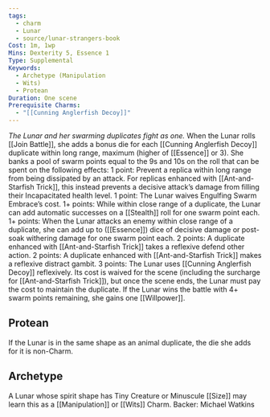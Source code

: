 ```yaml
---
tags:
  - charm
  - Lunar
  - source/lunar-strangers-book
Cost: 1m, 1wp
Mins: Dexterity 5, Essence 1
Type: Supplemental
Keywords:
  - Archetype (Manipulation
  - Wits)
  - Protean
Duration: One scene
Prerequisite Charms:
  - "[[Cunning Anglerfish Decoy]]"
---
```

*The Lunar and her swarming duplicates fight as one.*
When the Lunar rolls [[Join Battle]], she adds a bonus die for each [[Cunning Anglerfish Decoy]] duplicate within long range, maximum (higher of [[Essence]] or 3). She banks a pool of swarm points equal to the 9s and 10s on the roll that can be spent on the following effects: 1 point: Prevent a replica within long range from being dissipated by an attack. For replicas enhanced with [[Ant-and-Starfish Trick]], this instead prevents a decisive attack’s damage from filling their Incapacitated health level.
1 point: The Lunar waives Engulfing Swarm Embrace’s cost.
1+ points: While within close range of a duplicate, the Lunar can add automatic successes on a [[Stealth]] roll for one swarm point each.
1+ points: When the Lunar attacks an enemy within close range of a duplicate, she can add up to ([[Essence]]) dice of decisive damage or post-soak withering damage for one swarm point each.
2 points: A duplicate enhanced with [[Ant-and-Starfish Trick]] takes a reflexive defend other action.
2 points: A duplicate enhanced with [[Ant-and-Starfish Trick]] makes a reflexive distract gambit.
3 points: The Lunar uses [[Cunning Anglerfish Decoy]] reflexively. Its cost is waived for the scene (including the surcharge for [[Ant-and-Starfish Trick]]), but once the scene ends, the Lunar must pay the cost to maintain the duplicate.
If the Lunar wins the battle with 4+ swarm points remaining, she gains one [[Willpower]].

## Protean 
If the Lunar is in the same shape as an animal duplicate, the die she adds for it is non-Charm.

## Archetype 
A Lunar whose spirit shape has Tiny Creature or Minuscule [[Size]] may learn this as a [[Manipulation]] or [[Wits]] Charm.
Backer: Michael Watkins